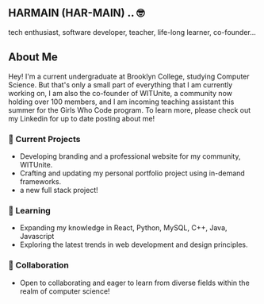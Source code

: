 ## HARMAIN (HAR-MAIN) ..  🤓

tech enthusiast, software developer, teacher, life-long learner, co-founder...

## About Me

Hey! I'm a current undergraduate at Brooklyn College, studying Computer Science. But that's only a small part of everything that I am currently working on, I am also the co-founder of WITUnite, a community now holding over 100 members, and I am incoming teaching assistant this summer for the Girls Who Code program. To learn more, please check out my Linkedin for up to date posting about me! 

### 🔭 Current Projects

- Developing branding and a professional website for my community, WITUnite.
- Crafting and updating my personal portfolio project using in-demand frameworks.
- a new full stack project! 

### 🌱 Learning

- Expanding my knowledge in React, Python, MySQL, C++, Java, Javascript 
- Exploring the latest trends in web development and design principles.

### 👯 Collaboration

- Open to collaborating and eager to learn from diverse fields within the realm of computer science!


